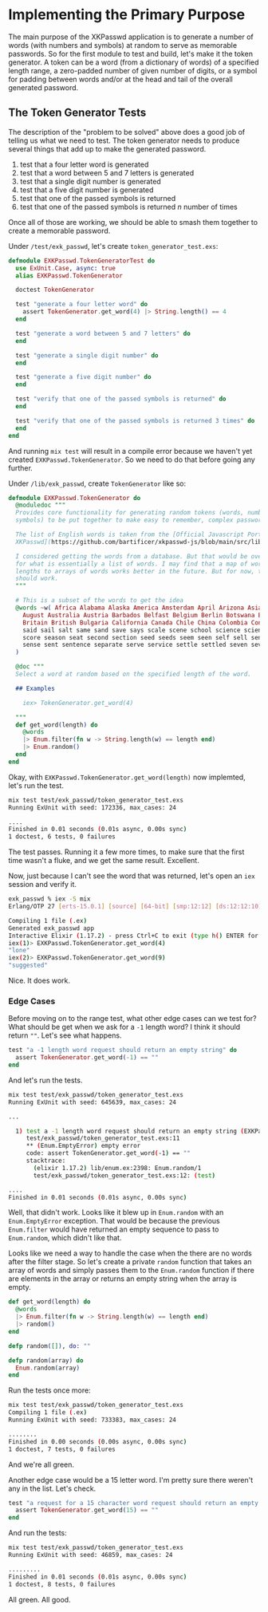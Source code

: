 # Implementing the Primary Purpose

The main purpose of the XKPasswd application is to generate a number of words (with numbers and symbols) at random to serve as memorable passwords. So for the first module to test and build, let's make it the token generator. A token can be a word (from a dictionary of words) of a specified length range, a zero-padded number of given number of digits, or a symbol for padding between words and/or at the head and tail of the overall generated password.

## The Token Generator Tests

The description of the "problem to be solved" above does a good job of telling us what we need to test. The token generator needs to produce several things that add up to make the generated password.

1. test that a four letter word is generated
2. test that a word between 5 and 7 letters is generated
3. test that a single digit number is generated
4. test that a five digit number is generated
5. test that one of the passed symbols is returned
6. test that one of the passed symbols is returned _n_ number of times

Once all of those are working, we should be able to smash them together to create a memorable password.

Under `/test/exk_passwd`, let's create `token_generator_test.exs`:

```elixir
defmodule EXKPasswd.TokenGeneratorTest do
  use ExUnit.Case, async: true
  alias EXKPasswd.TokenGenerator

  doctest TokenGenerator

  test "generate a four letter word" do
    assert TokenGenerator.get_word(4) |> String.length() == 4
  end

  test "generate a word between 5 and 7 letters" do
  end

  test "generate a single digit number" do
  end

  test "generate a five digit number" do
  end

  test "verify that one of the passed symbols is returned" do
  end

  test "verify that one of the passed symbols is returned 3 times" do
  end
end
```

And running `mix test` will result in a compile error because we haven't yet created `EXKPasswd.TokenGenerator`. So we need to do that before going any further.

Under `/lib/exk_passwd`, create `TokenGenerator` like so:

```Elixir
defmodule EXKPasswd.TokenGenerator do
  @moduledoc """
  Provides core functionality for generating random tokens (words, numbers,
  symbols) to be put together to make easy to remember, complex passwords.

  The list of English words is taken from the [Official Javascript Port of
  XKPasswd](https://github.com/bartificer/xkpasswd-js/blob/main/src/lib/dictionaryEN.mjs).

  I considered getting the words from a database. But that would be overkill
  for what is essentially a list of words. I may find that a map of word
  lengths to arrays of words works better in the future. But for now, this
  should work.
  """

  # This is a subset of the words to get the idea
  @words ~w( Africa Alabama Alaska America Amsterdam April Arizona Asia Athens
    August Australia Austria Barbados Belfast Belgium Berlin Botswana Brazil
    Britain British Bulgaria California Canada Chile China Colombia Congo
    said sail salt same sand save says scale scene school science scientists
    score season seat second section seed seeds seem seen self sell send
    sense sent sentence separate serve service settle settled seven several
  )

  @doc """
  Select a word at random based on the specified length of the word.

  ## Examples

    iex> TokenGenerator.get_word(4)

  """
  def get_word(length) do
    @words
    |> Enum.filter(fn w -> String.length(w) == length end)
    |> Enum.random()
  end
end
```

Okay, with `EXKPasswd.TokenGenerator.get_word(length)` now implemted, let's run the test.

```sh
mix test test/exk_passwd/token_generator_test.exs
Running ExUnit with seed: 172336, max_cases: 24

....
Finished in 0.01 seconds (0.01s async, 0.00s sync)
1 doctest, 6 tests, 0 failures
```

The test passes. Running it a few more times, to make sure that the first time wasn't a fluke, and we get the same result. Excellent.

Now, just because I can't see the word that was returned, let's open an `iex` session and verify it.

```sh
exk_passwd % iex -S mix
Erlang/OTP 27 [erts-15.0.1] [source] [64-bit] [smp:12:12] [ds:12:12:10] [async-threads:1] [jit]

Compiling 1 file (.ex)
Generated exk_passwd app
Interactive Elixir (1.17.2) - press Ctrl+C to exit (type h() ENTER for help)
iex(1)> EXKPasswd.TokenGenerator.get_word(4)
"lone"
iex(2)> EXKPasswd.TokenGenerator.get_word(9)
"suggested"
```

Nice. It does work.

### Edge Cases

Before moving on to the range test, what other edge cases can we test for? What should be get when we ask for a `-1` length word? I think it should return `""`. Let's see what happens.

```Elixir
test "a -1 length word request should return an empty string" do
  assert TokenGenerator.get_word(-1) == ""
end
```

And let's run the tests.

```sh
mix test test/exk_passwd/token_generator_test.exs
Running ExUnit with seed: 645639, max_cases: 24

...

  1) test a -1 length word request should return an empty string (EXKPasswd.TokenGeneratorTest)
     test/exk_passwd/token_generator_test.exs:11
     ** (Enum.EmptyError) empty error
     code: assert TokenGenerator.get_word(-1) == ""
     stacktrace:
       (elixir 1.17.2) lib/enum.ex:2398: Enum.random/1
       test/exk_passwd/token_generator_test.exs:12: (test)

....
Finished in 0.01 seconds (0.01s async, 0.00s sync)
```

Well, that didn't work. Looks like it blew up in `Enum.random` with an `Enum.EmptyError` exception. That would be because the previous `Enum.filter` would have returned an empty sequence to pass to `Enum.random`, which didn't like that.

Looks like we need a way to handle the case when the there are no words after the filter stage. So let's create a private `random` function that takes an array of words and simply passes them to the `Enum.random` function if there are elements in the array or returns an empty string when the array is empty.

```Elixir
def get_word(length) do
  @words
  |> Enum.filter(fn w -> String.length(w) == length end)
  |> random()
end

defp random([]), do: ""

defp random(array) do
  Enum.random(array)
end
```

Run the tests once more:

```sh
mix test test/exk_passwd/token_generator_test.exs
Compiling 1 file (.ex)
Running ExUnit with seed: 733383, max_cases: 24

........
Finished in 0.00 seconds (0.00s async, 0.00s sync)
1 doctest, 7 tests, 0 failures
```

And we're all green.

Another edge case would be a 15 letter word. I'm pretty sure there weren't any in the list. Let's check.

```Elixir
test "a request for a 15 character word request should return an empty string" do
  assert TokenGenerator.get_word(15) == ""
end
```

And run the tests:

```sh
mix test test/exk_passwd/token_generator_test.exs
Running ExUnit with seed: 46859, max_cases: 24

.........
Finished in 0.01 seconds (0.01s async, 0.00s sync)
1 doctest, 8 tests, 0 failures
```

All green. All good.
